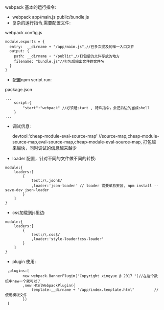 webpack 基本的运行指令:

* webpack app/main.js public/bundle.js 
* 复杂的运行指令,需要配置文件:

webpack.config.js
```
module.exports = {
  entry:  __dirname + "/app/main.js",//已多次提及的唯一入口文件
  output: {
    path: __dirname + "/public",//打包后的文件存放的地方
    filename: "bundle.js"//打包后输出文件的文件名
  }
}
```

* 配置npm script run:

package.json
```
...
    script:{
        "start":"webpack" //必须是start , 特殊指令，会把后边的当成shell
    }
...
```

* 调试信息:

   devtool:'cheap-module-eval-source-map' //source-map,cheap-module-source-map,eval-source-map,cheap-module-eval-source-map, 打包越来越快，同时调试的信息越来越少

* loader 配置，针对不同的文件做不同的转换:

```
module:{
    loaders:[
        {
            test:/\.json$/
            ,loader:'json-loader' // loader 需要单独安装, npm install --save-dev json-loader
        }
    ]
}
```

* css加载到js里边:

```
module:{
    loaders:[
        {
            test:/\.css$/
            ,loader:'style-loader!css-loader' 
        }
    ]
}
```

* plugin 使用:

```
 ,plugins:[
        new webpack.BannerPlugin("Copyright xingyue @ 2017 ")//在这个数组中new一个就可以了
        ,new HtmlWebpackPlugin({
            template:__dirname + "/app/index.template.html"         //使用模板文件
        })
 ]

```


